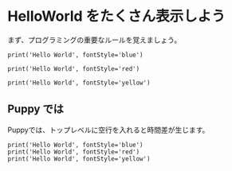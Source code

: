 # HelloWorld をたくさん表示しよう 

まず、プログラミングの重要なルールを覚えましょう。

```
print('Hello World', fontStyle='blue')

print('Hello World', fontStyle='red')

print('Hello World', fontStyle='yellow')
```

## Puppy では

Puppyでは、トップレベルに空行を入れると時間差が生じます。

```
print('Hello World', fontStyle='blue')
print('Hello World', fontStyle='red')
print('Hello World', fontStyle='yellow')
```

